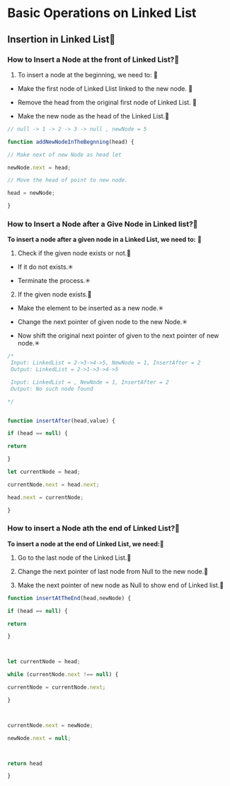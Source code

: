 # Basic Operations on Linked List

## Insertion in Linked List🤖

### How to Insert a Node at the front of Linked List?🧠

1. To insert a node at the beginning, we need to: 💬
* Make the first node of Linked Llist linked to the new node. 🔵

* Remove the head from the original first node of Linked List. 🔵

* Make the new node as the head of the Linked List.🔵

```js
// null -> 1 -> 2 -> 3 -> null , newNode = 5

function addNewNodeInTheBegnning(head) {

// Make next of new Node as head let

newNode.next = head;

// Move the head of point to new node.

head = newNode;

}
```

### How to Insert a Node after a Give Node in Linked list?🧠

**To insert a node after a given node in a Linked List, we need to:** 💬

1. Check if the given node exists or not.🔵
* If it do not exists.✳

* Terminate the process.✳
2. If the given node exists.🔵
* Make the element to be inserted as a new node.✳

* Change the next pointer of given node to the new Node.✳

* Now shift the original next pointer of given to the next pointer of new node.✳

```js
/*
 Input: LinkedList = 2->3->4->5, NewNode = 1, InsertAfter = 2
 Output: LinkedList = 2->1->3->4->5

 Input: LinkedList = , NewNode = 1, InsertAfter = 2
 Output: No such node found

*/


function insertAfter(head,value) {

if (head == null) {

return

}

let currentNode = head;

currentNode.next = head.next;

head.next = currentNode;

}
```

### How to insert a Node ath the end of Linked List?🧠

**To insert a node at the end of Linked List, we need:**💬

1. Go to the last node of the Linked List.🔵

2. Change the next pointer of last node from Null to the new node.🔵

3. Make the next pointer of new node as Null to show end of Linked list.🔵

```js
function insertAtTheEnd(head,newNode) {

if (head == null) {

return

}



let currentNode = head;

while (currentNode.next !== null) {

currentNode = currentNode.next;

}



currentNode.next = newNode;

newNode.next = null;



return head

}
```
